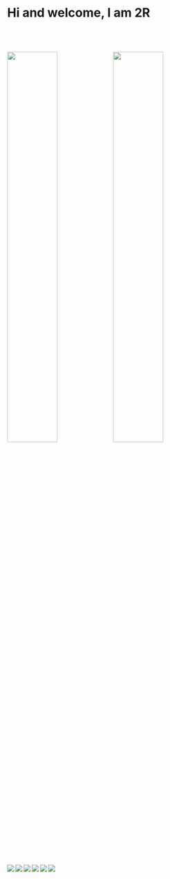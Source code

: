 <h1>Hi and welcome, I am 2R<h1> 
<br>
<a href="https://github.com/Reda96R">
<img align="left" width= "48%" src="https://github-readme-stats.vercel.app/api?username=Reda96R&show_icons=true&theme=codeSTACKr"/></a>

<a href="https://github.com/Reda96R">
<img align="left" width= "48%" src="https://github-readme-stats.vercel.app/api/top-langs/?username=Reda96R&show_icons=true&theme=codeSTACKr&layout=compact"/></a>
 <br><br>
<img align="left" src="https://img.shields.io/badge/VIM-%2311AB00.svg?style=for-the-badge&logo=vim&logoColor=white)"/>
<img align="left" src="https://img.shields.io/badge/sublime_text-%23575757.svg?style=for-the-badge&logo=sublime-text&logoColor=important"/>
<img align="left" src="https://img.shields.io/badge/Visual%20Studio%20Code-0078d7.svg?style=for-the-badge&logo=visual-studio-code&logoColor=white"/>
<img align="left" src="https://img.shields.io/badge/Sketch-FFB387?style=for-the-badge&logo=sketch&logoColor=black"/>
<img align="left" src="https://img.shields.io/badge/Gimp-657D8B?style=for-the-badge&logo=gimp&logoColor=FFFFFF"/>
<img align="left" src="https://img.shields.io/badge/adobe-%23FF0000.svg?style=for-the-badge&logo=adobe&logoColor=white"/>


  
